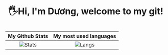 <!-- <p align="center"> 
  <img src="https://github.com/vovod/vovod/blob/main/Dino_Skate_Thumb.gif" alt="drawing" width="150">
</p> -->
<h1 align="center"> 
  🖐Hi, I'm Dương, welcome to my git! <height="60"> 
</h1>
  
<div align="center">
<table>
  
| My Github Stats             | My most used languages |
:-:|:-:
![Stats](https://github-readme-stats.vercel.app/api?username=vovod&show_icons=true&theme=radical&count_private=true&hide=issues)  |  ![Langs](https://github-readme-stats.vercel.app/api/top-langs/?username=vovod&layout=compact&hide=c%2b%2b)
  
</table>
</div>
  
